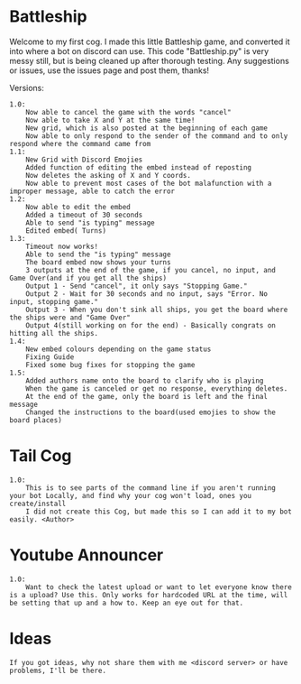 # Battleship


Welcome to my first cog. I made this little Battleship game, and converted it into where a bot on discord can use. This code "Battleship.py" is very messy still, but is being cleaned up after thorough testing. Any suggestions or issues, use the issues page and post them, thanks!

Versions:

	1.0:
		Now able to cancel the game with the words "cancel"
		Now able to take X and Y at the same time!
		New grid, which is also posted at the beginning of each game
		Now able to only respond to the sender of the command and to only respond where the command came from
	1.1:
		New Grid with Discord Emojies
		Added function of editing the embed instead of reposting
		Now deletes the asking of X and Y coords.
		Now able to prevent most cases of the bot malafunction with a improper message, able to catch the error
	1.2:
		Now able to edit the embed
		Added a timeout of 30 seconds
		Able to send "is typing" message
		Edited embed( Turns)
	1.3:
		Timeout now works!
		Able to send the "is typing" message
		The board embed now shows your turns
		3 outputs at the end of the game, if you cancel, no input, and Game Over(and if you get all the ships)
		Output 1 - Send "cancel", it only says "Stopping Game."
		Output 2 - Wait for 30 seconds and no input, says "Error. No input, stopping game."
		Output 3 - When you don't sink all ships, you get the board where the ships were and "Game Over"
		Output 4(still working on for the end) - Basically congrats on hitting all the ships.
	1.4:
		New embed colours depending on the game status
		Fixing Guide
		Fixed some bug fixes for stopping the game
	1.5:
		Added authors name onto the board to clarify who is playing
		When the game is canceled or get no response, everything deletes.
		At the end of the game, only the board is left and the final message
		Changed the instructions to the board(used emojies to show the board places)
		

# Tail Cog

	1.0:
		This is to see parts of the command line if you aren't running your bot Locally, and find why your cog won't load, ones you create/install
		I did not create this Cog, but made this so I can add it to my bot easily. <Author>
		
		
		
# Youtube Announcer

	1.0:
		Want to check the latest upload or want to let everyone know there is a upload? Use this. Only works for hardcoded URL at the time, will be setting that up and a how to. Keep an eye out for that.
		
		
# Ideas

	If you got ideas, why not share them with me <discord server> or have problems, I'll be there.
		
